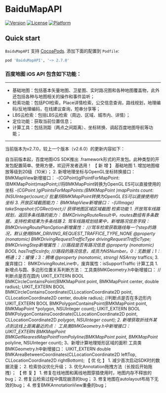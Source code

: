 # BaiduMapAPI
[![Version](https://img.shields.io/cocoapods/v/BaiduMapAPI.svg?style=flat)](http://cocoadocs.org/docsets/BaiduMapAPI)
[![License](https://img.shields.io/cocoapods/l/BaiduMapAPI.svg?style=flat)](http://cocoadocs.org/docsets/BaiduMapAPI)
[![Platform](https://img.shields.io/cocoapods/p/BaiduMapAPI.svg?style=flat)](http://cocoadocs.org/docsets/BaiduMapAPI)

## Quick start

`BaiduMapAPI` 支持 [CocoaPods](http://cocoapods.org).  添加下面的配置到 `Podfile`:

```ruby
pod 'BaiduMapAPI', '~> 2.7.0'
```


### 百度地图 iOS API 包含如下功能：
-------------------
* 基础地图：包括基本矢量地图、卫星图、实时路况图和各种地图覆盖物，此外还包括各种与地图相关的操作和事件监听；
* 检索功能：包括POI检索，Place详情检索，公交信息查询，路线规划，地理编码/反地理编码，在线建议查询，短串分享等；
* LBS云检索：包括LBS云检索（周边、区域、城市内、详情）；
* 定位功能：获取当前位置信息；
* 计算工具：包括测距（两点之间距离）、坐标转换、调起百度地图导航等功能；


--------------------------------------------------------------------------------------

当前版本为v2.7.0，较上一个版本（v2.6.0）的更新内容如下：


自当前版本起，百度地图iOS SDK推出 .framework形式的开发包。此种类型的开发包配置简单、使用方便，欢迎开发者选用！
【 新 增 】
基础地图
    1. 增加地图缩放等级到20级（10米）；
    2. 新增地理坐标与OpenGL坐标转换接口：
        BMKMapView新增接口：
        -(CGPoint)glPointForMapPoint:(BMKMapPoint)mapPoint;//将BMKMapPoint转换为OpenGL ES可以直接使用的坐标
        -(CGPoint *)glPointsForMapPoints:(BMKMapPoint *)mapPoints count:(NSUInteger)count;// 批量将BMKMapPoint转换为OpenGL ES可以直接使用的坐标
    3. 开放区域截图能力：
        BMKMapView新增接口：
        -(UIImage*) takeSnapshot:(CGRect)rect;// 获得地图区域区域截图
检索功能
    1. 开放驾车线路规划，返回多条线路的能力：
        BMKDrivingRouteResult中，routes数组有多条数据，支持检索结果为多条线路
    2. 驾车线路规划结果中，新增路况信息字段：
        BMKDrivingRoutePlanOption新增属性：
        ///驾车检索获取路线每一个step的路况，默认使用BMK_DRIVING_REQUEST_TRAFFICE_TYPE_NONE
        @property (nonatomic) BMKDrivingRequestTrafficType drivingRequestTrafficType;
        BMKDrivingStep新增属性：
        ///路段是否有路况信息
        @property (nonatomic) BOOL hasTrafficsInfo;
        ///路段的路况信息，成员为NSNumber。0：无数据；1：畅通；2：缓慢；3：拥堵
        @property (nonatomic, strong) NSArray* traffics;
    3.废弃接口：
        BMKDrivingRouteLine中，废弃属性：isSupportTraffic
计算工具
    1. 新增点与圆、多边形位置关系判断方法：
        工具类BMKGeometry.h中新增接口：
        //判断点是否在圆内
        UIKIT_EXTERN BOOL BMKCircleContainsPoint(BMKMapPoint point, BMKMapPoint center, double radius);
        UIKIT_EXTERN BOOL BMKCircleContainsCoordinate(CLLocationCoordinate2D point, CLLocationCoordinate2D center, double radius);
        //判断点是否在多边形内
        UIKIT_EXTERN BOOL BMKPolygonContainsPoint(BMKMapPoint point, BMKMapPoint *polygon, NSUInteger count);
        UIKIT_EXTERN BOOL BMKPolygonContainsCoordinate(CLLocationCoordinate2D point, CLLocationCoordinate2D *polygon, NSUInteger count);
    2. 新增获取折线外某点到这线上距离最近的点：
        工具类BMKGeometry.h中新增接口：
        UIKIT_EXTERN BMKMapPoint BMKGetNearestMapPointFromPolyline(BMKMapPoint point, BMKMapPoint* polyline, NSUInteger count);
    3、新增计算地理矩形区域的面积
        工具类BMKGeometry.h中新增接口：
        UIKIT_EXTERN double BMKAreaBetweenCoordinates(CLLocationCoordinate2D leftTop, CLLocationCoordinate2D rightBottom);
【 优 化 】
    1. 减少首次启动SDK时的数据流量；
    2. 检索协议优化升级；
    3. 优化Annotation拖拽方法（长按后开始拖拽）；
【 修 复 】
    1. 修复在线地图和离线地图穿插使用时，地图内存不释放的bug；
    2. 修复云检索过程中偶现崩溃的bug；
    3. 修复地图在autolayout布局下无效的bug；
    4. 修复BMKAnnotationView重叠的bug；



